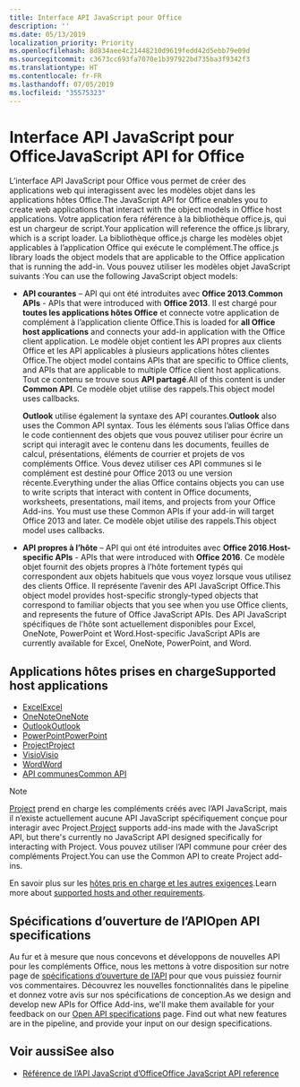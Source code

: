 ```yaml
---
title: Interface API JavaScript pour Office
description: ''
ms.date: 05/13/2019
localization_priority: Priority
ms.openlocfilehash: 8d834aee4c21448210d9619fedd42d5ebb79e09d
ms.sourcegitcommit: c3673cc693fa7070e1b397922bd735ba3f9342f3
ms.translationtype: HT
ms.contentlocale: fr-FR
ms.lasthandoff: 07/05/2019
ms.locfileid: "35575323"
---
```

# <a name="javascript-api-for-office"></a><span data-ttu-id="3d9bd-102">Interface API JavaScript pour Office</span><span class="sxs-lookup"><span data-stu-id="3d9bd-102">JavaScript API for Office</span></span>

<span data-ttu-id="3d9bd-103">L’interface API JavaScript pour Office vous permet de créer des applications web qui interagissent avec les modèles objet dans les applications hôtes Office.</span><span class="sxs-lookup"><span data-stu-id="3d9bd-103">The JavaScript API for Office enables you to create web applications that interact with the object models in Office host applications.</span></span> <span data-ttu-id="3d9bd-104">Votre application fera référence à la bibliothèque office.js, qui est un chargeur de script.</span><span class="sxs-lookup"><span data-stu-id="3d9bd-104">Your application will reference the office.js library, which is a script loader.</span></span> <span data-ttu-id="3d9bd-105">La bibliothèque office.js charge les modèles objet applicables à l’application Office qui exécute le complément.</span><span class="sxs-lookup"><span data-stu-id="3d9bd-105">The office.js library loads the object models that are applicable to the Office application that is running the add-in.</span></span> <span data-ttu-id="3d9bd-106">Vous pouvez utiliser les modèles objet JavaScript suivants :</span><span class="sxs-lookup"><span data-stu-id="3d9bd-106">You can use the following JavaScript object models:</span></span>

- <span data-ttu-id="3d9bd-107">**API courantes** – API qui ont été introduites avec **Office 2013**.</span><span class="sxs-lookup"><span data-stu-id="3d9bd-107">**Common APIs** - APIs that were introduced with **Office 2013**.</span></span> <span data-ttu-id="3d9bd-108">Il est chargé pour **toutes les applications hôtes Office** et connecte votre application de complément à l’application cliente Office.</span><span class="sxs-lookup"><span data-stu-id="3d9bd-108">This is loaded for **all Office host applications** and connects your add-in application with the Office client application.</span></span> <span data-ttu-id="3d9bd-109">Le modèle objet contient les API propres aux clients Office et les API applicables à plusieurs applications hôtes clientes Office.</span><span class="sxs-lookup"><span data-stu-id="3d9bd-109">The object model contains APIs that are specific to Office clients, and APIs that are applicable to multiple Office client host applications.</span></span> <span data-ttu-id="3d9bd-110">Tout ce contenu se trouve sous **API partagé**.</span><span class="sxs-lookup"><span data-stu-id="3d9bd-110">All of this content is under **Common API**.</span></span> <span data-ttu-id="3d9bd-111">Ce modèle objet utilise des rappels.</span><span class="sxs-lookup"><span data-stu-id="3d9bd-111">This object model uses callbacks.</span></span> 

  <span data-ttu-id="3d9bd-112">**Outlook** utilise également la syntaxe des API courantes.</span><span class="sxs-lookup"><span data-stu-id="3d9bd-112">**Outlook** also uses the Common API syntax.</span></span> <span data-ttu-id="3d9bd-113">Tous les éléments sous l’alias Office dans le code contiennent des objets que vous pouvez utiliser pour écrire un script qui interagit avec le contenu dans les documents, feuilles de calcul, présentations, éléments de courrier et projets de vos compléments Office. Vous devez utiliser ces API communes si le complément est destiné pour Office 2013 ou une version récente.</span><span class="sxs-lookup"><span data-stu-id="3d9bd-113">Everything under the alias Office contains objects you can use to write scripts that interact with content in Office documents, worksheets, presentations, mail items, and projects from your Office Add-ins. You must use these Common APIs if your add-in will target Office 2013 and later.</span></span> <span data-ttu-id="3d9bd-114">Ce modèle objet utilise des rappels.</span><span class="sxs-lookup"><span data-stu-id="3d9bd-114">This object model uses callbacks.</span></span>

- <span data-ttu-id="3d9bd-115">**API propres à l’hôte** – API qui ont été introduites avec **Office 2016**.</span><span class="sxs-lookup"><span data-stu-id="3d9bd-115">**Host-specific APIs** - APIs that were introduced with **Office 2016**.</span></span> <span data-ttu-id="3d9bd-116">Ce modèle objet fournit des objets propres à l’hôte fortement typés qui correspondent aux objets habituels que vous voyez lorsque vous utilisez des clients Office. Il représente l’avenir des API JavaScript Office.</span><span class="sxs-lookup"><span data-stu-id="3d9bd-116">This object model provides host-specific strongly-typed objects that correspond to familiar objects that you see when you use Office clients, and represents the future of Office JavaScript APIs.</span></span> <span data-ttu-id="3d9bd-117">Des API JavaScript spécifiques de l’hôte sont actuellement disponibles pour Excel, OneNote, PowerPoint et Word.</span><span class="sxs-lookup"><span data-stu-id="3d9bd-117">Host-specific JavaScript APIs are currently available for Excel, OneNote, PowerPoint, and Word.</span></span>

## <a name="supported-host-applications"></a><span data-ttu-id="3d9bd-118">Applications hôtes prises en charge</span><span class="sxs-lookup"><span data-stu-id="3d9bd-118">Supported host applications</span></span>

- [<span data-ttu-id="3d9bd-119">Excel</span><span class="sxs-lookup"><span data-stu-id="3d9bd-119">Excel</span></span>](overview/excel-add-ins-reference-overview.md)
- [<span data-ttu-id="3d9bd-120">OneNote</span><span class="sxs-lookup"><span data-stu-id="3d9bd-120">OneNote</span></span>](overview/onenote-add-ins-javascript-reference.md)
- [<span data-ttu-id="3d9bd-121">Outlook</span><span class="sxs-lookup"><span data-stu-id="3d9bd-121">Outlook</span></span>](requirement-sets/outlook-api-requirement-sets.md)
- [<span data-ttu-id="3d9bd-122">PowerPoint</span><span class="sxs-lookup"><span data-stu-id="3d9bd-122">PowerPoint</span></span>](overview/powerpoint-add-ins-reference-overview.md)
- [<span data-ttu-id="3d9bd-123">Project</span><span class="sxs-lookup"><span data-stu-id="3d9bd-123">Project</span></span>](overview/project-add-ins-reference-overview.md)
- [<span data-ttu-id="3d9bd-124">Visio</span><span class="sxs-lookup"><span data-stu-id="3d9bd-124">Visio</span></span>](overview/visio-javascript-reference-overview.md)
- [<span data-ttu-id="3d9bd-125">Word</span><span class="sxs-lookup"><span data-stu-id="3d9bd-125">Word</span></span>](overview/word-add-ins-reference-overview.md)
- [<span data-ttu-id="3d9bd-126">API communes</span><span class="sxs-lookup"><span data-stu-id="3d9bd-126">Common API</span></span>](requirement-sets/office-add-in-requirement-sets.md)

> [!NOTE] 
> <span data-ttu-id="3d9bd-127">[Project](overview/project-add-ins-reference-overview.md) prend en charge les compléments créés avec l’API JavaScript, mais il n’existe actuellement aucune API JavaScript spécifiquement conçue pour interagir avec Project.</span><span class="sxs-lookup"><span data-stu-id="3d9bd-127">[Project](overview/project-add-ins-reference-overview.md) supports add-ins made with the JavaScript API, but there's currently no JavaScript API designed specifically for interacting with Project.</span></span> <span data-ttu-id="3d9bd-128">Vous pouvez utiliser l’API commune pour créer des compléments Project.</span><span class="sxs-lookup"><span data-stu-id="3d9bd-128">You can use the Common API to create Project add-ins.</span></span>

<span data-ttu-id="3d9bd-129">En savoir plus sur les [hôtes pris en charge et les autres exigences](../concepts/requirements-for-running-office-add-ins.md).</span><span class="sxs-lookup"><span data-stu-id="3d9bd-129">Learn more about [supported hosts and other requirements](../concepts/requirements-for-running-office-add-ins.md).</span></span>

## <a name="open-api-specifications"></a><span data-ttu-id="3d9bd-130">Spécifications d’ouverture de l’API</span><span class="sxs-lookup"><span data-stu-id="3d9bd-130">Open API specifications</span></span>

<span data-ttu-id="3d9bd-p106">Au fur et à mesure que nous concevons et développons de nouvelles API pour les compléments Office, nous les mettons à votre disposition sur notre page de [spécifications d’ouverture de l’API](openspec/openspec.md) pour que vous puissiez fournir vos commentaires. Découvrez les nouvelles fonctionnalités dans le pipeline et donnez votre avis sur nos spécifications de conception.</span><span class="sxs-lookup"><span data-stu-id="3d9bd-p106">As we design and develop new APIs for Office Add-ins, we'll make them available for your feedback on our [Open API specifications](openspec/openspec.md) page. Find out what new features are in the pipeline, and provide your input on our design specifications.</span></span>

## <a name="see-also"></a><span data-ttu-id="3d9bd-133">Voir aussi</span><span class="sxs-lookup"><span data-stu-id="3d9bd-133">See also</span></span>

- [<span data-ttu-id="3d9bd-134">Référence de l’API JavaScript d’Office</span><span class="sxs-lookup"><span data-stu-id="3d9bd-134">Office JavaScript API reference</span></span>](/javascript/api/overview/office)
